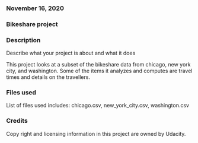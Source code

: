 ### November 16, 2020

### Bikeshare project

### Description
Describe what your project is about and what it does

This project looks at a subset of the bikeshare data from chicago, new york city, and washington.  Some of the items it analyzes and computes are travel times and details on the travellers.

### Files used
List of files used includes: chicago.csv, new_york_city.csv, washington.csv

### Credits
Copy right and licensing information in this project are owned by Udacity.
